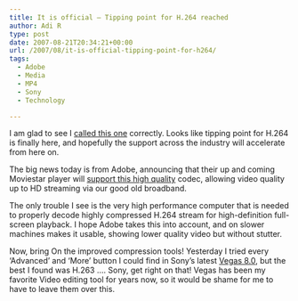 ```yaml
---
title: It is official – Tipping point for H.264 reached
author: Adi R
type: post
date: 2007-08-21T20:34:21+00:00
url: /2007/08/it-is-official-tipping-point-for-h264/
tags:
  - Adobe
  - Media
  - MP4
  - Sony
  - Technology

---
```

I am glad to see I [called this one][1] correctly. Looks like tipping point for H.264 is finally here, and hopefully the support across the industry will accelerate from here on.

The big news today is from Adobe, announcing that their up and coming Moviestar player will <a href="http://www.readwriteweb.com/archives/adobe_flash_player_moviestar_h264.php" target="_blank">support this high quality</a> codec, allowing video quality up to HD streaming via our good old broadband.

The only trouble I see is the very high performance computer that is needed to properly decode highly compressed H.264 stream for high-definition full-screen playback. I hope Adobe takes this into account, and on slower machines makes it usable, showing lower quality video but without stutter.

Now, bring On the improved compression tools! Yesterday I tried every &#8216;Advanced&#8217; and &#8216;More&#8217; button I could find in Sony&#8217;s latest <a href="http://www.sonycreativesoftware.com/products/product.asp?pid=447" target="_blank">Vegas 8.0</a>, but the best I found was H.263 &#8230;. Sony, get right on that! Vegas has been my favorite Video editing tool for years now, so it would be shame for me to have to leave them over this.

 [1]: http://www.adir1.com/2007/08/codec-wars-and-other-plagues-of-our-times/